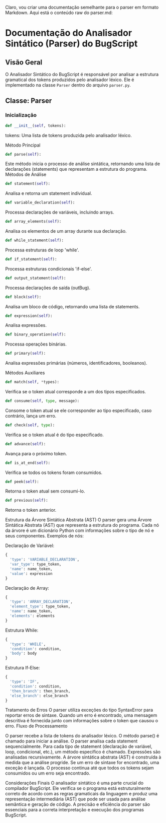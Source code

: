 Claro, vou criar uma documentação semelhante para o parser em formato Markdown. Aqui está o conteúdo raw do parser.md:
# Documentação do Analisador Sintático (Parser) do BugScript

## Visão Geral

O Analisador Sintático do BugScript é responsável por analisar a estrutura gramatical dos tokens produzidos pelo analisador léxico. Ele é implementado na classe `Parser` dentro do arquivo `parser.py`.

## Classe: Parser

### Inicialização

```python
def __init__(self, tokens):
```

tokens: Uma lista de tokens produzida pelo analisador léxico.

Método Principal
```python
def parse(self):
```
Este método inicia o processo de análise sintática, retornando uma lista de declarações (statements) que representam a estrutura do programa.
Métodos de Análise

```python
def statement(self):
```
Analisa e retorna um statement individual.

```python
def variable_declaration(self):
```
Processa declarações de variáveis, incluindo arrays.

```python
def array_elements(self):
```
Analisa os elementos de um array durante sua declaração.

```python
def while_statement(self):
```
Processa estruturas de loop 'while'.

```python
def if_statement(self):
```
Processa estruturas condicionais 'if-else'.

```python
def output_statement(self):
```
Processa declarações de saída (outBug).

```python
def block(self):
```
Analisa um bloco de código, retornando uma lista de statements.

```python
def expression(self):
```
Analisa expressões.

```python
def binary_operation(self):
```
Processa operações binárias.

```python
def primary(self):
```
Analisa expressões primárias (números, identificadores, booleanos).


Métodos Auxiliares

```python
def match(self, *types):
```
Verifica se o token atual corresponde a um dos tipos especificados.

```python
def consume(self, type, message):
```
Consome o token atual se ele corresponder ao tipo especificado, caso contrário, lança um erro.

```python
def check(self, type):
```
Verifica se o token atual é do tipo especificado.

```python
def advance(self):
```
Avança para o próximo token.

```python
def is_at_end(self):
```
Verifica se todos os tokens foram consumidos.

```python
def peek(self):
```
Retorna o token atual sem consumi-lo.

```python
def previous(self):
```
Retorna o token anterior.


Estrutura da Árvore Sintática Abstrata (AST)
O parser gera uma Árvore Sintática Abstrata (AST) que representa a estrutura do programa. Cada nó da árvore é um dicionário Python com informações sobre o tipo de nó e seus componentes.
Exemplos de nós:

Declaração de Variável:
```python
{
  'type': 'VARIABLE_DECLARATION',
  'var_type': type_token,
  'name': name_token,
  'value': expression
}
```

Declaração de Array:
```python
{
  'type': 'ARRAY_DECLARATION',
  'element_type': type_token,
  'name': name_token,
  'elements': elements
}
```

Estrutura While:
```python
{
  'type': 'WHILE',
  'condition': condition,
  'body': body
}
```

Estrutura If-Else:
```python
{
  'type': 'IF',
  'condition': condition,
  'then_branch': then_branch,
  'else_branch': else_branch
}
```


Tratamento de Erros
O parser utiliza exceções do tipo SyntaxError para reportar erros de sintaxe. Quando um erro é encontrado, uma mensagem descritiva é fornecida junto com informações sobre o token que causou o erro.
Fluxo de Processamento

O parser recebe a lista de tokens do analisador léxico.
O método parse() é chamado para iniciar a análise.
O parser analisa cada statement sequencialmente.
Para cada tipo de statement (declaração de variável, loop, condicional, etc.), um método específico é chamado.
Expressões são analisadas recursivamente.
A árvore sintática abstrata (AST) é construída à medida que a análise progride.
Se um erro de sintaxe for encontrado, uma exceção é lançada.
O processo continua até que todos os tokens sejam consumidos ou um erro seja encontrado.

Considerações Finais
O analisador sintático é uma parte crucial do compilador BugScript. Ele verifica se o programa está estruturalmente correto de acordo com as regras gramaticais da linguagem e produz uma representação intermediária (AST) que pode ser usada para análise semântica e geração de código. A precisão e eficiência do parser são essenciais para a correta interpretação e execução dos programas BugScript.
